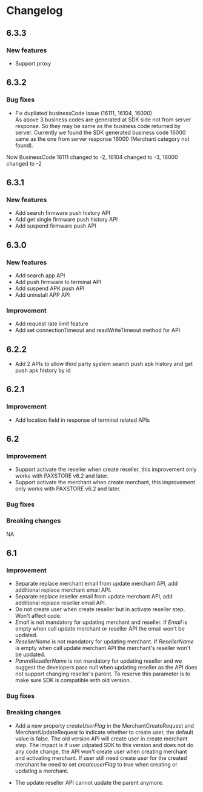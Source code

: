 # Changelog  

## 6.3.3  

### New features

*  Support proxy

## 6.3.2  

### Bug fixes
* Fix dupliated businessCode issue (16111, 16104, 16000)  
As above 3 business codes are generated at SDK side not from server response. So they may be same as the business code returned by server. Currently we found the SDK generated business code 16000 same as the one from server response 16000 (Merchant category not found).

Now BusinessCode 16111 changed to -2, 16104 changed to -3, 16000 changed to -2



## 6.3.1  

### New features

* Add search firmware push history API
* Add get single firmware push history API
* Add suspend firmware push API

## 6.3.0  

### New features

* Add search app API
* Add push firmware to terminal API
* Add suspend APK push API
* Add uninstall APP API


### Improvement

* Add request rate limit feature
* Add set connectionTimeout and readWriteTimeout method for API


## 6.2.2

* Add 2 APIs to allow third party system search push apk history and get push apk history by id


## 6.2.1  

### Improvement

* Add location field in response of terminal related APIs

## 6.2

### Improvement  

* Support activate the reseller when create reseller, this improvement only works with PAXSTORE v6.2 and later.
* Support activate the merchant when create merchant, this improvement only works with PAXSTORE v6.2 and later.

### Bug fixes  

### Breaking changes  
NA


## 6.1 

### Improvement

* Separate replace merchant email from update merchant API, add additional replace merchant email API.
* Separate replace reseller email from update merchant API, add additional replace reseller email API.
* Do not create user when create reseller but in activate reseller step. Won't affect code.
* *Email* is not mandatory for updating merchant and reseller. If *Email* is empty when call update merchant or reseller API the email won't be updated.
* *ResellerName* is not mandatory for updating merchant. If *ResellerName* is empty when call update merchant API the merchant's reseller won't be updated.
* *ParentResellerName* is not mandatory for updating reseller and we suggest the developers pass null when updating reseller as the API does not support changing reseller's parent. To reserve this parameter is to make sure SDK is compatible with old version.   

### Bug fixes

### Breaking changes

* Add a new property *createUserFlag* in the MerchantCreateRequest and MerchantUpdateRequest to indicate whether to create user, the default value is false. The old version API will create user in create merchant step. The impact is if user udpated SDK to this version and does not do any code change, the API won't create user when creating merchant and activating merchant. If user still need create user for the created merchant he need to set *createuserFlag* to true when creating or updating a merchant.
 
* The update reseller API cannot update the parent anymore. 